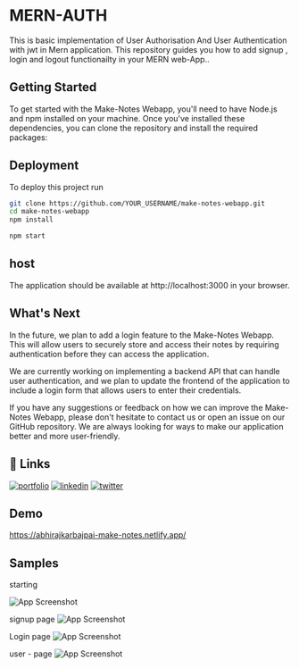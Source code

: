 
# MERN-AUTH

This is basic implementation of User Authorisation And User Authentication with jwt in Mern application.
This repository guides you how to add signup , login and logout functionailty in your MERN web-App..

## Getting Started

To get started with the Make-Notes Webapp, you'll need to have Node.js and npm installed on your machine. Once you've installed these dependencies, you can clone the repository and install the required packages:


## Deployment

To deploy this project run

```bash
git clone https://github.com/YOUR_USERNAME/make-notes-webapp.git
cd make-notes-webapp
npm install
```
```bash
npm start
```


## host
The application should be available at http://localhost:3000 in your browser.

## What's Next
In the future, we plan to add a login feature to the Make-Notes Webapp. This will allow users to securely store and access their notes by requiring authentication before they can access the application.

We are currently working on implementing a backend API that can handle user authentication, and we plan to update the frontend of the application to include a login form that allows users to enter their credentials.

If you have any suggestions or feedback on how we can improve the Make-Notes Webapp, please don't hesitate to contact us or open an issue on our GitHub repository. We are always looking for ways to make our application better and more user-friendly.
## 🔗 Links
[![portfolio](https://img.shields.io/badge/my_portfolio-000?style=for-the-badge&logo=ko-fi&logoColor=white)](https://katherineoelsner.com/)
[![linkedin](https://img.shields.io/badge/linkedin-0A66C2?style=for-the-badge&logo=linkedin&logoColor=white)](https://www.linkedin.com/)
[![twitter](https://img.shields.io/badge/twitter-1DA1F2?style=for-the-badge&logo=twitter&logoColor=white)](https://twitter.com/)


## Demo

https://abhirajkarbajpai-make-notes.netlify.app/


## Samples
starting

![App Screenshot](https://via.placeholder.com/468x300?text=App+Screenshot+Here)


signup page
![App Screenshot](https://via.placeholder.com/468x300?text=App+Screenshot+Here)


Login page
![App Screenshot](https://via.placeholder.com/468x300?text=App+Screenshot+Here)

user - page
![App Screenshot](https://via.placeholder.com/468x300?text=App+Screenshot+Here)


